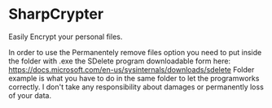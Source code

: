 # SharpCrypter
Easily Encrypt your personal files.

In order to use the Permanentely remove files option you need to put inside the folder with .exe the SDelete program downloadable form here:
https://docs.microsoft.com/en-us/sysinternals/downloads/sdelete
Folder example is what you have to do in the same folder to let the programworks correctly.
I don't take any responsibility about damages or permanently loss of your data.

